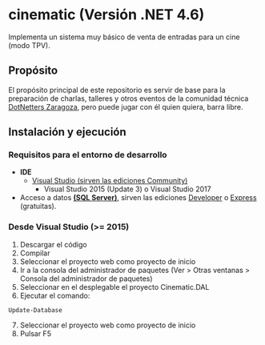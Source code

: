 # cinematic (Versión .NET 4.6)

Implementa un sistema muy básico de venta de entradas para un cine (modo TPV). 

## Propósito

El propósito principal de este repositorio es servir de base para la preparación de charlas, talleres y otros eventos de la comunidad técnica [DotNetters Zaragoza](http://dotnetters.es), pero puede jugar con él quien quiera, barra libre.

## Instalación y ejecución

### Requisitos para el entorno de desarrollo

- **IDE**
  - [Visual Studio (sirven las ediciones Community)](https://www.visualstudio.com/es/downloads/)
    - Visual Studio 2015 (Update 3) o Visual Studio 2017
- Acceso a datos [**(SQL Server)**](https://www.microsoft.com/es-es/sql-server/sql-server-downloads), sirven las ediciones [Developer](https://my.visualstudio.com/Benefits?Wt.mc_id=o~msft~sql-server-dev-edition&campaign=o~msft~sql-server-dev-edition) o [Express](https://go.microsoft.com/fwlink/?LinkID=799012) (gratuitas).

### Desde Visual Studio (>= 2015)

1. Descargar el código
2. Compilar
3. Seleccionar el proyecto web como proyecto de inicio
4. Ir a la consola del administrador de paquetes (Ver > Otras ventanas > Consola del administrador de paquetes)
5. Seleccionar en el desplegable el proyecto Cinematic.DAL
6. Ejecutar el comando: 
```<bash>
Update-Database
```
7. Seleccionar el proyecto web como proyecto de inicio
8. Pulsar F5